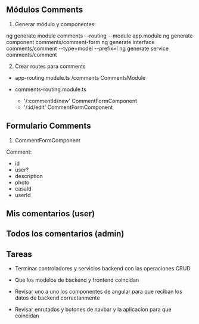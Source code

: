 ## Módulos Comments

1. Generar módulo y componentes:

ng generate module comments --routing --module app.module
ng generate component comments/comment-form
ng generate interface comments/comment --type=model --prefix=I
ng generate service comments/comment

2. Crear routes para comments
* app-routing.module.ts /comments CommentsModule
* comments-routing.module.ts
 
  * '/:commentId/new' CommentFormComponent
  * '/:id/edit' CommentFormComponent

## Formulario Comments

1. CommentFormComponent

 Comment:
* id
* user?
* description
* photo
* casaId
* userId

 


## Mis comentarios (user)

## Todos los comentarios (admin)


## Tareas

* Terminar controladores y servicios backend con las operaciones CRUD

* Que los modelos de backend y frontend coincidan

* Revisar uno a uno los componentes de angular para que reciban los datos de backend correctanmente

* Revisar enrutados y botones de navbar y la aplicacion para que coincidan